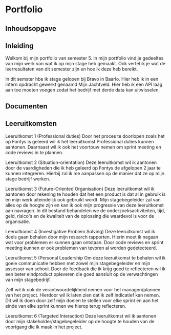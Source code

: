 # Portfolio

## Inhoudsopgave

## Inleiding 
Welkom bij mijn portfolio van semester 5. In mijn portfolio vind je gedeeltes van mijn werk van wat ik op mijn stage heb gemaakt. Ook vertel ik je wat de leerresultaten van dit semester zijn en hoe ik deze heb bereikt.

In dit semster hbe ik stage gelopen bij Bravo in Baarlo. Hier heb ik in een intern opdracht gewerkt genaamd Mijn Jachtveld. Hier heb ik een API laag aan toe moeten voegen zodat het bedrijf met derde data kan uitwisselen. 

## Documenten 

## Leeruitkomsten
Leeruitkomst 1 (Professional duties)
Door het proces te doorlopen zoals het op Fontys is geleerd wil ik het leeruitkomst Professional duties kunnen aantonen. Daarnaast wil ik ook het voortouw nemen om sprint meeting en code reviews in te plannen.

Leeruitkomst 2 (Situation-orientation)
Deze leeruitkomst wil ik aantonen door de vaardigheden die ik heb geleerd op Fontys de afgelopen 2 jaar te kunnen integreren. Hierbij zal ik me aanpassen op de manier dat ze op mijn stage bedrijf werken. 

Leeruitkomst 3 (Future-Oriented Organisation)
Deze leeruitkomst wil ik aantonen door rekening te houden dat het een product is dat al in gebruik is en mijn werk uiteindelijk ook gebruikt wordt. Mijn stagebegeleider zal van alles op de hoogte zijn en kan ik ook mijn progressie van deze leeruitkomst aan navragen. In dit bestand behandelen we de onderzoeksactiviteiten, tijd, geld, risico's en de kwaliteit van de oplossing die waardevol is voor de organisatie.  

Leeruitkomst 4 (Investigative Problem Solving)
Deze leeruitkomst wil ik deels gaan behalen door mijn research rapporten. Hierin moet ik nagaan wat voor problemen er kunnen gaan ontstaan. Door code reviews en sprint meeting kunnen er ook problemen van tevoren al worden gedetecteerd. 

Leeruitkomst 5 (Personal Leadership
Om deze leeruitkomst te behalen wil ik goeie communicatie hebben met zowel mijn stagebegeleider en mijn assessor van school. Door de feedback die ik krijg goed te reflecteren wil ik een beter eindproduct opleveren die goed aansluit op de verwachtingen van mijn stagebedrijf. 

Zelf wil ik ook de verantwoordelijkheid nemen voor het managen/plannen van het project. Hierdoor wil ik laten zien dat ik zelf indicatief kan nemen. Dit wil ik doen door zelf mijn doelen te stellen voor elke sprint en aan het einde van elke sprint kunnen we hierop terug reflecteren. 

Leeruitkomst 6 (Targeted Interaction)
Deze leeruitkomst wil ik aantonen door mijn stakeholder/stagebegeleider op de hoogte te houden van de voortgang die ik maak in het project. 


